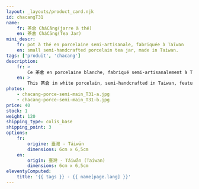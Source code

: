 ```yaml
---
layout: _layouts/product_card.njk
id: chacangT31
name:
    fr: 茶倉 CháCāng(jarre à thé) 
    en: 茶倉 CháCāng(Tea Jar)
mini_descr:
    fr: pot à thé en porcelaine semi-artisanale, fabriquée à Taïwan
    en: small semi-handcrafted porcelain tea jar, made in Taiwan.
tags: ['produit', 'chacang']
description: 
    fr: >
        Ce 茶倉 en porcelaine blanche, fabriqué semi-artisanalement à Taïwan, est un modèle simple et épuré, idéal pour conserver vos thés précieux.<!--more--> Sa taille compacte s'intègre parfaitement dans un 茶席 (ChaXi) ou accompagne vos déplacements, tout en préservant l'arôme et la fraîcheur du thé.
    en: >
        This 茶倉 in white porcelain, semi-handcrafted in Taiwan, features a simple and minimalist design, perfect for storing your precious teas.<!--more--> Its compact size fits seamlessly into a 茶席 (ChaXi) or accompanies you on the go, while preserving the aroma and freshness of your tea.
photos:
    - chacang-porce-semi-main_T31-a.jpg
    - chacang-porce-semi-main_T31-b.jpg
price: 40
stock: 1
weight: 120 
shipping_type: colis_base
shipping_point: 3
options:
    fr:
        origine: 臺灣 - Táiwān
        dimensions: 6cm x 6,5cm
    en:
        origin: 臺灣 - Táiwān (Taiwan)
        dimensions: 6cm x 6,5cm
eleventyComputed:
    title: '{{ tags }} - {{ name[page.lang] }}'
---
```

